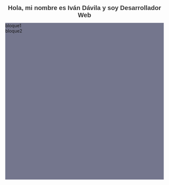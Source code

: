 
   <h1 style="font-family: Arial, sans-serif; font-size: 20px; color: #333; text-align: center;">
        Hola, mi nombre es Iván Dávila y soy Desarrollador Web
    </h1><div style="width: 100%; height: 500px; background-color: #74768d;"><div> bloque1 </div><div> bloque2 </div></div>


